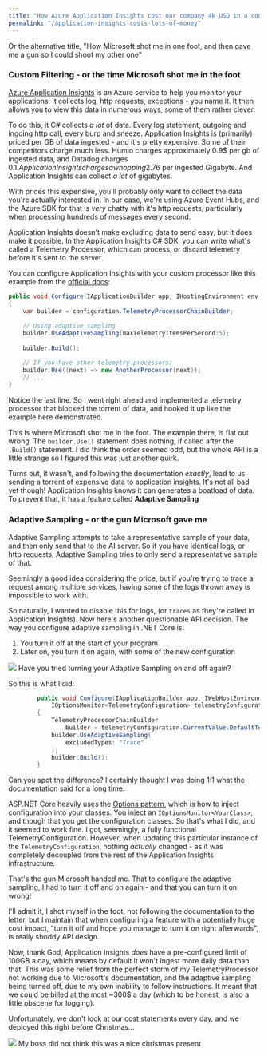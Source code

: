 ```yaml
---
title: "How Azure Application Insights cost our company 4k USD in a couple of weeks"
permalink: "/application-insights-costs-lots-of-money"
---
```


Or the alternative title, "How Microsoft shot me in one foot, and then gave me a gun so I could shoot my other one"

### Custom Filtering - or the time Microsoft shot me in the foot
[Azure Application Insights](https://docs.microsoft.com/en-us/azure/azure-monitor/app/app-insights-overview) is an Azure
service to help you monitor your applications. It collects log, http requests, exceptions - you name it.
It then allows you to view this data in numerous ways, some of them rather clever.

To do this, it C# collects *a lot* of data. Every log statement, outgoing and ingoing http call, every burp and sneeze.
Application Insights is (primarily) priced per GB of data ingested - and it's pretty expensive.
Some of their competitors charge much less. Humio charges approximately 0.9$ per gb of ingested data, and Datadog charges
0.1$. Application Insights charges a whopping 2.76$ per ingested Gigabyte. And Application Insights can collect *a lot* of gigabytes.


With prices this expensive, you'll probably only want to collect the data you're actually interested in.
In our case, we're using Azure Event Hubs, and the Azure SDK for that is *very* chatty with it's http requests, particularly when
processing hundreds of messages every second.

Application Insights doesn't make excluding data to send easy, but it does make it possible.
In the Application Insights C# SDK, you can write what's called a Telemetry Processor,
which can process, or discard telemetry before it's sent to the server.


You can configure Application Insights with your custom processor like this example from the [official docs](https://docs.microsoft.com/en-us/azure/azure-monitor/app/sampling#configure-sampling-settings):
```csharp
public void Configure(IApplicationBuilder app, IHostingEnvironment env, TelemetryConfiguration configuration)
{
    var builder = configuration.TelemetryProcessorChainBuilder;
    
    // Using adaptive sampling
    builder.UseAdaptiveSampling(maxTelemetryItemsPerSecond:5);
    
    builder.Build();

    // If you have other telemetry processors:
    builder.Use((next) => new AnotherProcessor(next));
    // ...
}
```
Notice the last line. So I went right ahead and implemented a telemetry processor that blocked the torrent of data,
and hooked it up like the example here demonstrated.


This is where Microsoft shot me in the foot. The example there, is flat out wrong. The `builder.Use()` statement does
nothing, if called after the `.Build()` statement. I did think the order seemed odd, but the whole API
is a little strange so I figured this was just another quirk.

Turns out, it wasn't, and following the documentation *exactly*, lead to us sending a torrent of expensive data to application insights.
It's not all bad yet though! Application Insights knows it can generates a boatload of data. To prevent that, it has a feature
called **Adaptive Sampling**

### Adaptive Sampling - or the gun Microsoft gave me
Adaptive Sampling attempts to take a representative sample of your data, and then only send that to the AI server.
So if you have identical logs, or http requests, Adaptive Sampling tries to only send a representative sample of that.

Seemingly a good idea considering the price, but if you're trying to trace a request among multiple services,
having some of the logs thrown away is impossible to work with.


So naturally, I wanted to disable this for logs, (or `traces` as they're called in Application Insights).
Now here's another questionable API decision. The way you configure adaptive sampling in .NET Core is:


1. You turn it off at the start of your program
2. Later on, you turn it on again, with some of the new configuration 


<div class="img-div-skyscraper">
<img src="{{site.url}}/assets/img/application-insights-doc.png"/>
Have you tried turning your Adaptive Sampling on and off again?
</div>

So this is what I did:

```csharp
        public void Configure(IApplicationBuilder app, IWebHostEnvironment env,
            IOptionsMonitor<TelemetryConfiguration> telemetryConfiguration)
        {
            TelemetryProcessorChainBuilder
                builder = telemetryConfiguration.CurrentValue.DefaultTelemetrySink.TelemetryProcessorChainBuilder;
            builder.UseAdaptiveSampling(
                excludedTypes: "Trace"
            );
            builder.Build();
        }
```

Can you spot the difference? I certainly thought I was doing 1:1 what the documentation said for a long time.

ASP.NET Core heavily uses the [Options pattern](https://docs.microsoft.com/en-us/aspnet/core/fundamentals/configuration/options?view=aspnetcore-3.1),
which is how to inject configuration into your classes. You inject an `IOptionsMonitor<YourClass>`, and though that you get the configuration classes.
So that's what I did, and it seemed to work fine. I got, seemingly, a fully functional TelemetryConfiguration. However, when updating this
particular instance of the `TelemetryConfiguration`, nothing *actually* changed - as it was completely decoupled from the rest of
the Application Insights infrastructure.


That's the gun Microsoft handed me. That to configure the adaptive sampling, I had to turn it off and on again - and that
you can turn it on wrong!
 
I'll admit it, I shot myself in the foot, not following the documentation to the letter, but I maintain that when configuring
a feature with a potentially huge cost impact, "turn it off and hope you manage to turn it on right afterwards", is really shoddy API design.


Now, thank God, Application Insights *does* have a pre-configured limit of 100GB a day, which means by default it won't ingest
more daily data than that.
This was some relief from the perfect storm of my TelemetryProcessor not working due to Microsoft's documentation,
and the adaptive sampling being turned off, due to my own inability to follow instructions.
It meant that we could be billed at the most ~300$ a day (which to be honest, is also a little obscene for logging).  

Unfortunately, we don't look at our cost statements every day, and we deployed this right before Christmas...


<div class="img-div">
<img src="{{site.url}}/assets/img/ai-cost-analysis.png"/>
My boss did not think this was a nice christmas present
</div>
